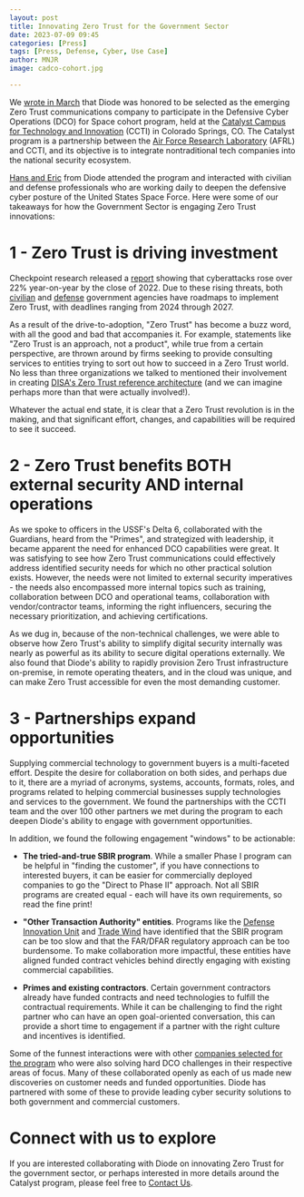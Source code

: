 ```yaml
---
layout: post
title: Innovating Zero Trust for the Government Sector 
date: 2023-07-09 09:45
categories: [Press]
tags: [Press, Defense, Cyber, Use Case]
author: MNJR
image: cadco-cohort.jpg

---
```

We [wrote in March](https://diode.io/blog/defensive-cyber-operations) that Diode was honored to be selected as the emerging Zero Trust communications company to participate in the Defensive Cyber Operations (DCO) for Space cohort program, held at the [Catalyst Campus for Technology and Innovation](https://catalystcampus.org/) (CCTI) in Colorado Springs, CO.  The Catalyst program is a partnership between the [Air Force Research Laboratory](https://www.afrl.af.mil/) (AFRL) and CCTI, and its objective is to integrate nontraditional tech companies into the national security ecosystem.  

[Hans and Eric](https://diode.io/about) from Diode attended the program and interacted with civilian and defense professionals who are working daily to deepen the defensive cyber posture of the United States Space Force.  Here were some of our takeaways for how the Government Sector is engaging Zero Trust innovations:

# 1 - Zero Trust is driving investment

Checkpoint research released a [report](https://blog.checkpoint.com/2023/01/05/38-increase-in-2022-global-cyberattacks/) showing that cyberattacks rose over 22% year-on-year by the close of 2022.  Due to these rising threats, both [civilian](https://www.whitehouse.gov/wp-content/uploads/2022/01/M-22-09.pdf) and [defense](https://dodcio.defense.gov/Portals/0/Documents/Library/DoD-ZTStrategy.pdf) government agencies have roadmaps to implement Zero Trust, with deadlines ranging from 2024 through 2027.  

As a result of the drive-to-adoption, "Zero Trust" has become a buzz word, with all the good and bad that accompanies it.  For example, statements like "Zero Trust is an approach, not a product", while true from a certain perspective, are thrown around by firms seeking to provide consulting services to entities trying to sort out how to succeed in a Zero Trust world.  No less than three organizations we talked to mentioned their involvement in creating [DISA's Zero Trust reference architecture](https://dodcio.defense.gov/Portals/0/Documents/Library/(U)ZT_RA_v2.0(U)_Sep22.pdf) (and we can imagine perhaps more than that were actually involved!).  

Whatever the actual end state, it is clear that a Zero Trust revolution is in the making, and that significant effort, changes, and capabilities will be required to see it succeed.

# 2 - Zero Trust benefits BOTH external security AND internal operations

As we spoke to officers in the USSF's Delta 6, collaborated with the Guardians, heard from the "Primes", and strategized with leadership, it became apparent the need for enhanced DCO capabilities were great.  It was satisfying to see how Zero Trust communications could effectively address identified security needs for which no other practical solution exists.  However, the needs were not limited to external security imperatives - the needs also encompassed more internal topics such as training, collaboration between DCO and operational teams, collaboration with vendor/contractor teams, informing the right influencers, securing the necessary prioritization, and achieving certifications.

As we dug in, because of the non-technical challenges, we were able to observe how Zero Trust's ability to simplify digital security internally was nearly as powerful as its ability to secure digital operations externally.  We also found that Diode's ability to rapidly provision Zero Trust infrastructure on-premise, in remote operating theaters, and in the cloud was unique, and can make Zero Trust accessible for even the most demanding customer.

# 3 - Partnerships expand opportunities

Supplying commercial technology to government buyers is a multi-faceted effort.  Despite the desire for collaboration on both sides, and perhaps due to it, there are a myriad of acronyms, systems, accounts, formats, roles, and programs related to helping commercial businesses supply technologies and services to the government.  We found the partnerships with the CCTI team and the over 100 other partners we met during the program to each deepen Diode's ability to engage with government opportunities.  

In addition, we found the following engagement "windows" to be actionable:

* **The tried-and-true SBIR program**.  While a smaller Phase I program can be helpful in "finding the customer", if you have connections to interested buyers, it can be easier for commercially deployed companies to go the "Direct to Phase II" approach.  Not all SBIR programs are created equal - each will have its own requirements, so read the fine print!

* **"Other Transaction Authority" entities**.  Programs like the [Defense Innovation Unit](https://www.diu.mil/) and [Trade Wind](https://www.tradewindai.com) have identified that the SBIR program can be too slow and that the FAR/DFAR regulatory approach can be too burdensome.  To make collaboration more impactful, these entities have aligned funded contract vehicles behind directly engaging with existing commercial capabilities.

* **Primes and existing contractors**.  Certain government contractors already have funded contracts and need technologies to fulfill the contractual requirements.  While it can be challenging to find the right partner who can have an open goal-oriented conversation, this can provide a short time to engagement if a partner with the right culture and incentives is identified.

Some of the funnest interactions were with other [companies selected for the program](https://www.globenewswire.com/en/news-release/2023/02/17/2610867/0/en/EIGHT-COMPANIES-JOIN-CATALYST-ACCELERATOR-S-DEFENSIVE-CYBER-OPERATIONS-FOR-SPACE-COHORT.html) who were also solving hard DCO challenges in their respective areas of focus.  Many of these collaborated openly as each of us made new discoveries on customer needs and funded opportunities.  Diode has partnered with some of these to provide leading cyber security solutions to both government and commercial customers.

# Connect with us to explore

If you are interested collaborating with Diode on innovating Zero Trust for the government sector, or perhaps interested in more details around the Catalyst program, please feel free to [Contact Us](https://contactdiode.paperform.co/).
